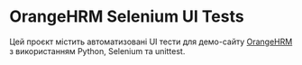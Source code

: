 # OrangeHRM Selenium UI Tests

Цей проєкт містить автоматизовані UI тести для демо-сайту [OrangeHRM](https://opensource-demo.orangehrmlive.com/) з використанням Python, Selenium та unittest.
